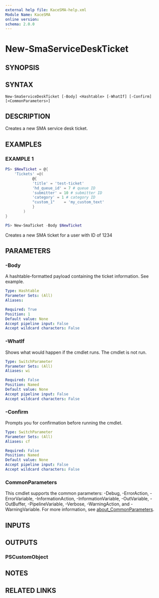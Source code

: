 ```yaml
---
external help file: KaceSMA-help.xml
Module Name: KaceSMA
online version:
schema: 2.0.0
---
```


# New-SmaServiceDeskTicket

## SYNOPSIS

## SYNTAX

```
New-SmaServiceDeskTicket [-Body] <Hashtable> [-WhatIf] [-Confirm] [<CommonParameters>]
```

## DESCRIPTION
Creates a new SMA service desk ticket.

## EXAMPLES

### EXAMPLE 1
```powershell
PS> $NewTicket = @{
    'Tickets' =@(
            @{
            'title' = 'test-ticket'
            'hd_queue_id' = 7 # queue ID
            'submitter' = 10 # submitter ID
            'category' = 1 # category ID
            "custom_1"    = 'my_custom_text'
            }
        )
}

PS> New-SmaTicket -Body $NewTicket
```

Creates a new SMA ticket for a user with ID of 1234

## PARAMETERS

### -Body
A hashtable-formatted payload containing the ticket information.
See example.

```yaml
Type: Hashtable
Parameter Sets: (All)
Aliases:

Required: True
Position: 1
Default value: None
Accept pipeline input: False
Accept wildcard characters: False
```

### -WhatIf
Shows what would happen if the cmdlet runs.
The cmdlet is not run.

```yaml
Type: SwitchParameter
Parameter Sets: (All)
Aliases: wi

Required: False
Position: Named
Default value: None
Accept pipeline input: False
Accept wildcard characters: False
```

### -Confirm
Prompts you for confirmation before running the cmdlet.

```yaml
Type: SwitchParameter
Parameter Sets: (All)
Aliases: cf

Required: False
Position: Named
Default value: None
Accept pipeline input: False
Accept wildcard characters: False
```

### CommonParameters
This cmdlet supports the common parameters: -Debug, -ErrorAction, -ErrorVariable, -InformationAction, -InformationVariable, -OutVariable, -OutBuffer, -PipelineVariable, -Verbose, -WarningAction, and -WarningVariable. For more information, see [about_CommonParameters](http://go.microsoft.com/fwlink/?LinkID=113216).

## INPUTS

## OUTPUTS

### PSCustomObject
## NOTES

## RELATED LINKS
